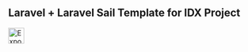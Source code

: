 ## Laravel + Laravel Sail Template for IDX Project

<a href="https://idx.google.com/new?template=https%3A%2F%2Fgithub.com%2Fvermaysha%2Flaravel-sail-idx-project-template" target="_blank">
  <img
    height="32"
    alt="Export to IDX"
    src="https://cdn.idx.dev/btn/export_light_32.svg">
</a>